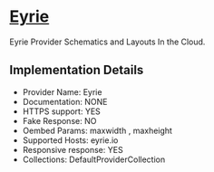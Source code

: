 # [Eyrie](https://eyrie.io)

Eyrie Provider
Schematics and Layouts In the Cloud.

## Implementation Details

- Provider
Name: Eyrie
- Documentation: NONE
- HTTPS support: YES
- Fake Response: NO
- Oembed Params: maxwidth , maxheight
- Supported Hosts: eyrie.io
- Responsive response: YES
- Collections: DefaultProviderCollection


